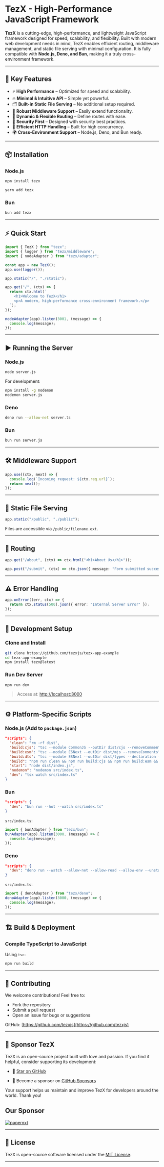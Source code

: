 # TezX - High-Performance JavaScript Framework

**TezX** is a cutting-edge, high-performance, and lightweight JavaScript framework designed for speed, scalability, and flexibility. Built with modern web development needs in mind, TezX enables efficient routing, middleware management, and static file serving with minimal configuration. It is fully compatible with **Node.js, Deno, and Bun**, making it a truly cross-environment framework.

---

## 🚀 Key Features

- ⚡ **High Performance** – Optimized for speed and scalability.
- 🔥 **Minimal & Intuitive API** – Simple yet powerful.
- 🗂️ **Built-in Static File Serving** – No additional setup required.
- 🔌 **Robust Middleware Support** – Easily extend functionality.
- 🧭 **Dynamic & Flexible Routing** – Define routes with ease.
- 🔐 **Security First** – Designed with security best practices.
- 📡 **Efficient HTTP Handling** – Built for high concurrency.
- 🌍 **Cross-Environment Support** – Node.js, Deno, and Bun ready.

---

## 📦 Installation

### Node.js

```bash
npm install tezx
```

```bash
yarn add tezx
````

### Bun

```bash
bun add tezx
```

<!--
### Deno

```ts
import { TezX } from "https://deno.land/x/tezx/mod.ts";
``` 
-->

---

## ⚡ Quick Start

```ts
import { TezX } from "tezx";
import { logger } from "tezx/middleware";
import { nodeAdapter } from "tezx/adapter";

const app = new TezX();
app.use(logger());

app.static("/", "./static");

app.get("/", (ctx) => {
  return ctx.html(`
    <h1>Welcome to TezX</h1>
    <p>A modern, high-performance cross-environment framework.</p>
  `);
});

nodeAdapter(app).listen(3001, (message) => {
  console.log(message);
});
```

---

## ▶ Running the Server

### Node.js

```bash
node server.js
```

For development:

```bash
npm install -g nodemon
nodemon server.js
```

### Deno

```bash
deno run --allow-net server.ts
```

### Bun

```bash
bun run server.js
```

---

## 🛠 Middleware Support

```ts
app.use((ctx, next) => {
  console.log(`Incoming request: ${ctx.req.url}`);
  return next();
});
```

---

## 📂 Static File Serving

```ts
app.static("/public", "./public");
```

Files are accessible via `/public/filename.ext`.

---

## 🔀 Routing

```ts
app.get("/about", (ctx) => ctx.html("<h1>About Us</h1>"));

app.post("/submit", (ctx) => ctx.json({ message: "Form submitted successfully" }));
```

---

## ⚠️ Error Handling

```ts
app.onError((err, ctx) => {
  return ctx.status(500).json({ error: "Internal Server Error" });
});
```

---

## 🧪 Development Setup

### Clone and Install

```bash
git clone https://github.com/tezxjs/tezx-app-example
cd tezx-app-example
npm install tezx@latest
```

### Run Dev Server

```bash
npm run dev
```

> Access at: [http://localhost:3000](http://localhost:3000)

---

## ⚙️ Platform-Specific Scripts

### Node.js (Add to `package.json`)

```json
"scripts": {
  "clean": "rm -rf dist",
  "build:cjs": "tsc --module CommonJS --outDir dist/cjs --removeComments",
  "build:esm": "tsc --module ESNext --outDir dist/mjs --removeComments",
  "build:dts": "tsc --module ESNext --outDir dist/types --declaration --emitDeclarationOnly",
  "build": "npm run clean && npm run build:cjs && npm run build:esm && npm run build:dts",
  "start": "node dist/index.js",
  "nodemon": "nodemon src/index.ts",
  "dev": "tsx watch src/index.ts"
}
```

### Bun

```json
"scripts": {
  "dev": "bun run --hot --watch src/index.ts"
}
```

`src/index.ts`:

```ts
import { bunAdapter } from "tezx/bun";
bunAdapter(app).listen(3000, (message) => {
  console.log(message);
});
```

### Deno

```json
"scripts": {
  "dev": "deno run --watch --allow-net --allow-read --allow-env --unstable-sloppy-imports src/index.ts"
}
```

`src/index.ts`:

```ts
import { denoAdapter } from "tezx/deno";
denoAdapter(app).listen(3000, (message) => {
  console.log(message);
});
```

---

## 🏗 Build & Deployment

### Compile TypeScript to JavaScript

Using `tsc`:

```bash
npm run build
```

---

## 🤝 Contributing

We welcome contributions! Feel free to:

- Fork the repository
- Submit a pull request
- Open an issue for bugs or suggestions

GitHub: [https://github.com/tezxjs](https://github.com/tezxjs)

---

## 💖 Sponsor TezX

TezX is an open-source project built with love and passion. If you find it helpful, consider supporting its development:

- 🌟 [Star on GitHub](https://github.com/tezxjs/TezX)
<!-- - ☕ [Buy Me a Coffee](https://www.buymeacoffee.com/srakib17) -->
- 💸 Become a sponsor on [GitHub Sponsors](https://github.com/sponsors/srakib17)

Your support helps us maintain and improve TezX for developers around the world. Thank you!

## Our Sponsor

[![papernxt](https://papernxt.com/favicon.ico)](https://papernxt.com)

---

## 📜 License

TezX is open-source software licensed under the [MIT License](./LICENSE).

---
